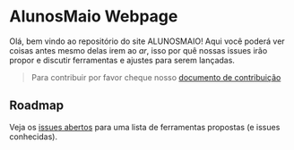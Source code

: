 # AlunosMaio  Webpage

Olá, bem vindo ao repositório do site ALUNOSMAIO! Aqui você  poderá ver coisas antes mesmo delas irem ao *ar*, isso por quê nossas issues irão propor e discutir ferramentas e ajustes para serem lançadas.

> Para contribuir por favor cheque nosso [documento de contribuição](/about/contribute/index.md)
## Roadmap

Veja os [issues abertos](https://github.com/raincorn/alunosmaio/issues) para uma lista de ferramentas propostas (e issues conhecidas).
